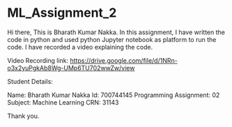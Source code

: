 # ML_Assignment_2

Hi there, This is Bharath Kumar Nakka. In this assignment, I have written the code in python and used python Jupyter notebook as platform to run the code. I have recorded a video explaining the code.

Video Recording link: https://drive.google.com/file/d/1NRn-o3x2yuPgkAb8Wg-UMp6TU702wwZw/view

Student Details:

Name: Bharath Kumar Nakka Id: 700744145 Programming Assignment: 02 Subject: Machine Learning CRN: 31143

Thank you.
